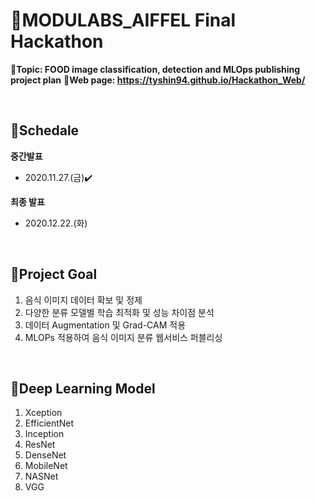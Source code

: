 # 🏫MODULABS_AIFFEL Final Hackathon
**📌Topic: FOOD image classification, detection and MLOps publishing project plan**
**📃Web page: https://tyshin94.github.io/Hackathon_Web/**

<br/>

## 📅Schedale
**중간발표**
- 2020.11.27.(금)✔️

**최종 발표**
- 2020.12.22.(화)

<br/>

## 🥅Project Goal
1. 음식 이미지 데이터 확보 및 정제 
2. 다양한 분류 모델별 학습 최적화 및 성능 차이점 분석
3. 데이터 Augmentation 및 Grad-CAM 적용
4. MLOPs 적용하여 음식 이미지 분류 웹서비스 퍼블리싱

<br/>

## 🧬Deep Learning Model 
1. Xception
2. EfficientNet
3. Inception
4. ResNet
5. DenseNet
6. MobileNet
7. NASNet
8. VGG

<br/>

## 

